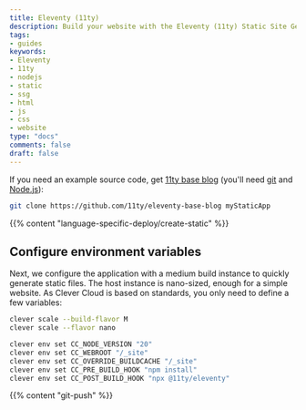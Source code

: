```yaml
---
title: Eleventy (11ty)
description: Build your website with the Eleventy (11ty) Static Site Generator (SSG) and host it on Clever Cloud. No dedicated runner needed.
tags:
- guides
keywords:
- Eleventy
- 11ty
- nodejs
- static
- ssg
- html
- js
- css
- website
type: "docs"
comments: false
draft: false
---
```

If you need an example source code, get [11ty base blog](https://github.com/11ty/eleventy-base-blog) (you'll need [git](https://git-scm.com/book/en/v2/Getting-Started-Installing-Git) and [Node.js](https://nodejs.org/en/learn/getting-started/how-to-install-nodejs)):
```bash
git clone https://github.com/11ty/eleventy-base-blog myStaticApp
```

{{% content "language-specific-deploy/create-static" %}}

## Configure environment variables
Next, we configure the application with a medium build instance to quickly generate static files. The host instance is nano-sized, enough for a simple website. As Clever Cloud is based on standards, you only need to define a few variables:
```bash
clever scale --build-flavor M
clever scale --flavor nano

clever env set CC_NODE_VERSION "20"
clever env set CC_WEBROOT "/_site"
clever env set CC_OVERRIDE_BUILDCACHE "/_site"
clever env set CC_PRE_BUILD_HOOK "npm install"
clever env set CC_POST_BUILD_HOOK "npx @11ty/eleventy"
```

{{% content "git-push" %}}